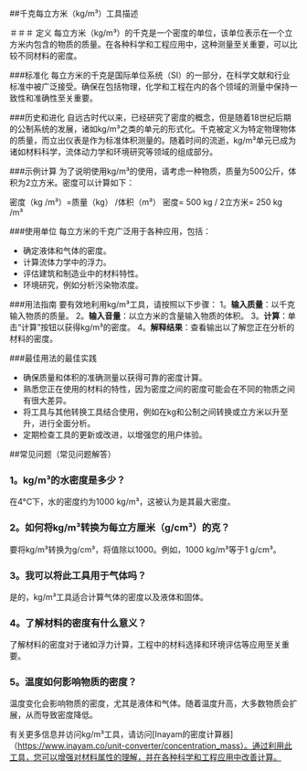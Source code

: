 ##千克每立方米（kg/m³）工具描述

＃＃＃ 定义
每立方米（kg/m³）的千克是一个密度的单位，该单位表示在一个立方米内包含的物质的质量。在各种科学和工程应用中，这种测量至关重要，可以比较不同材料的密度。

###标准化
每立方米的千克是国际单位系统（SI）的一部分，在科学文献和行业标准中被广泛接受。确保在包括物理，化学和工程在内的各个领域的测量中保持一致性和准确性至关重要。

###历史和进化
自远古时代以来，已经研究了密度的概念，但是随着18世纪后期的公制系统的发展，诸如kg/m³之类的单元的形式化。千克被定义为特定物理物体的质量，而立出仪表是作为标准体积测量的。随着时间的流逝，kg/m³单元已成为诸如材料科学，流体动力学和环境研究等领域的组成部分。

###示例计算
为了说明使用kg/m³的使用，请考虑一种物质，质量为500公斤，体积为2立方米。密度可以计算如下：

密度（kg /m³）=质量（kg） /体积（m³）
密度= 500 kg / 2立方米= 250 kg /m³

###使用单位
每立方米的千克广泛用于各种应用，包括：
- 确定液体和气体的密度。
- 计算流体力学中的浮力。
- 评估建筑和制造业中的材料特性。
- 环境研究，例如分析污染物浓度。

###用法指南
要有效地利用kg/m³工具，请按照以下步骤：
1。**输入质量**：以千克输入物质的质量。
2。**输入音量**：以立方米的含量输入物质的体积。
3。**计算**：单击“计算”按钮以获得kg/m³的密度。
4。**解释结果**：查看输出以了解您正在分析的材料的密度。

###最佳用法的最佳实践
- 确保质量和体积的准确测量以获得可靠的密度计算。
- 熟悉您正在使用的材料的特性，因为密度之间的密度可能会在不同的物质之间有很大差异。
- 将工具与其他转换工具结合使用，例如在kg和公制之间转换或立方米以升至升，进行全面分析。
- 定期检查工具的更新或改进，以增强您的用户体验。

##常见问题（常见问题解答）

### 1。kg/m³的水密度是多少？
在4°C下，水的密度约为1000 kg/m³，这被认为是其最大密度。

### 2。如何将kg/m³转换为每立方厘米（g/cm³）的克？
要将kg/m³转换为g/cm³，将值除以1000。例如，1000 kg/m³等于1 g/cm³。

### 3。我可以将此工具用于气体吗？
是的，kg/m³工具适合计算气体的密度以及液体和固体。

### 4。了解材料的密度有什么意义？
了解材料的密度对于诸如浮力计算，工程中的材料选择和环境评估等应用至关重要。

### 5。温度如何影响物质的密度？
温度变化会影响物质的密度，尤其是液体和气体。随着温度升高，大多数物质会扩展，从而导致密度降低。

有关更多信息并访问kg/m³工具，请访问[Inayam的密度计算器]（https://www.inayam.co/unit-converter/concentration_mass）。通过利用此工具，您可以增强对材料属性的理解，并在各种科学和工程应用中改善计算。